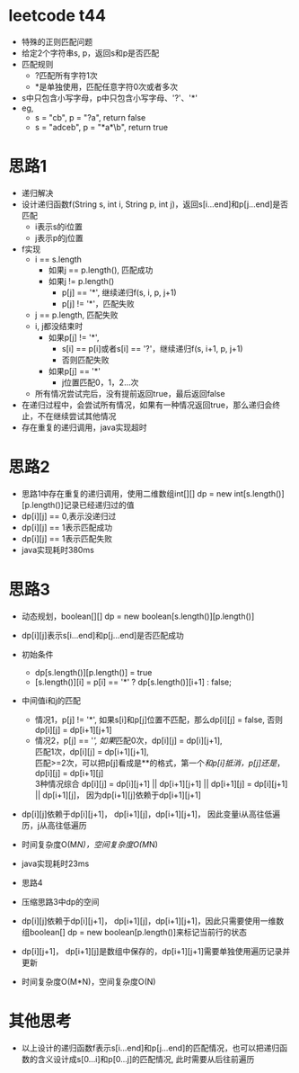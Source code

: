 # leetcode t44
- 特殊的正则匹配问题
- 给定2个字符串s, p，返回s和p是否匹配
- 匹配规则
    - ?匹配所有字符1次
    - *是单独使用，匹配任意字符0次或者多次
- s中只包含小写字母，p中只包含小写字母、'?'、'*'
- eg,
    - s = "cb", p = "?a", return false
    - s = "adceb", p = "\*a*\b", return true
    
# 思路1
- 递归解决
- 设计递归函数f(String s, int i, String p, int j)，返回s[i...end]和p[j...end]是否匹配
    - i表示s的i位置
    - j表示p的j位置
- f实现
    - i == s.length
        - 如果j == p.length(), 匹配成功
        - 如果j != p.length()
            - p[j] == '*', 继续递归f(s, i, p, j+1)
            - p[j] != '*'，匹配失败
    - j == p.length, 匹配失败
    - i, j都没结束时
        - 如果p[j] != '*',
            - s[i] == p[i]或者s[i] == '?'，继续递归f(s, i+1, p, j+1)
            - 否则匹配失败
        - 如果p[j] == '*'
            - j位置匹配0，1，2...次
    - 所有情况尝试完后，没有提前返回true，最后返回false
- 在递归过程中，会尝试所有情况，如果有一种情况返回true，那么递归会终止，不在继续尝试其他情况
- 存在重复的递归调用，java实现超时

# 思路2
- 思路1中存在重复的递归调用，使用二维数组int[][] dp = new int[s.length()][p.length()]记录已经递归过的值
- dp[i][j] == 0,表示没递归过
- dp[i][j] == 1表示匹配成功
- dp[i][j] == 1表示匹配失败
- java实现耗时380ms

# 思路3
- 动态规划，boolean[][] dp = new boolean[s.length()][p.length()]
- dp[i][j]表示s[i...end]和p[j...end]是否匹配成功
- 初始条件
    - dp[s.length()][p.length()] = true
    - [s.length()][i] = p[i] == '*' ? dp[s.length()][i+1] : false;
- 中间值i和j的匹配
    - 情况1，p[j] != '*', 如果s[i]和p[j]位置不匹配，那么dp[i][j] = false, 否则dp[i][j] = dp[i+1][j+1]
    - 情况2，p[j] == '*', 如果*匹配0次，dp[i][j] = dp[i][j+1],  
                         匹配1次，dp[i][j] = dp[i+1][j+1],  
                         匹配>=2次，可以把p[j]看成是**的格式，第一个*和p[i]抵消，p[j]还是*，dp[i][j] = dp[i+1][j]  
                         3种情况综合 dp[i][j] = dp[i][j+1] || dp[i+1][j+1] || dp[i+1][j] = dp[i][j+1] || dp[i+1][j]， 因为dp[i+1][j]依赖于dp[i+1][j+1]
- dp[i][j]依赖于dp[i][j+1]， dp[i+1][j]，dp[i+1][j+1]， 因此变量i从高往低遍历，j从高往低遍历
- 时间复杂度O(M*N)，空间复杂度O(M*N)
- java实现耗时23ms

- 思路4
- 压缩思路3中dp的空间
- dp[i][j]依赖于dp[i][j+1]， dp[i+1][j]，dp[i+1][j+1]，因此只需要使用一维数组boolean[] dp = new boolean[p.length()]来标记当前行的状态
- dp[i][j+1]， dp[i+1][j]是数组中保存的，dp[i+1][j+1]需要单独使用遍历记录并更新
- 时间复杂度O(M*N)，空间复杂度O(N)

# 其他思考
- 以上设计的递归函数f表示s[i...end]和p[j...end]的匹配情况，也可以把递归函数的含义设计成s[0...i]和p[0...j]的匹配情况, 此时需要从后往前遍历